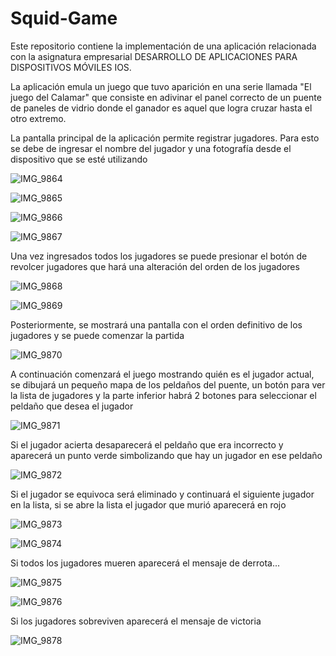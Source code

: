 # Squid-Game

Este repositorio contiene la implementación de una aplicación relacionada con la asignatura empresarial DESARROLLO DE APLICACIONES PARA DISPOSITIVOS MÓVILES IOS.

La aplicación emula un juego que tuvo aparición en una serie llamada "El juego del Calamar" que consiste en adivinar el panel correcto de un puente de paneles de vidrio
donde el ganador es aquel que logra cruzar hasta el otro extremo.

La pantalla principal de la aplicación permite registrar jugadores. Para esto se debe de ingresar el nombre del jugador y una fotografía desde el dispositivo que se esté 
utilizando

![IMG_9864](https://user-images.githubusercontent.com/100322385/204120785-1ca470ae-d19c-4af2-ac9f-7d5faa705fe3.PNG)

![IMG_9865](https://user-images.githubusercontent.com/100322385/204120808-78011c35-ba39-4bfc-b481-51e6675b1b9f.PNG)

![IMG_9866](https://user-images.githubusercontent.com/100322385/204120814-84107ac6-7c5a-4044-a3ff-fc19ddc8e018.PNG)

![IMG_9867](https://user-images.githubusercontent.com/100322385/204120820-90fd74e1-aba3-4be1-a797-1d2f6350cc16.PNG)


Una vez ingresados todos los jugadores se puede presionar el botón de revolcer jugadores que hará una alteración del orden de los jugadores 

![IMG_9868](https://user-images.githubusercontent.com/100322385/204120849-9bb5689d-d7f1-407c-857f-13b03d7c8b37.PNG)

![IMG_9869](https://user-images.githubusercontent.com/100322385/204120858-e0b0f07c-0608-469c-a9f2-00e2ed875fd1.PNG)

Posteriormente, se mostrará una pantalla con el orden definitivo de los jugadores y se puede comenzar la partida

![IMG_9870](https://user-images.githubusercontent.com/100322385/204120876-88de2139-7e45-4a69-8eea-9d2f8d13becf.PNG)


A continuación comenzará el juego mostrando quién es el jugador actual, se dibujará un pequeño mapa de los peldaños del puente, un botón para ver la lista de jugadores y la parte inferior habrá 2 botones
para seleccionar el peldaño que desea el jugador 

![IMG_9871](https://user-images.githubusercontent.com/100322385/204120890-5f1ea4c6-ac2b-4c89-9aaa-8b017e2a3f33.PNG)

Si el jugador acierta desaparecerá el peldaño que era incorrecto y aparecerá un punto verde simbolizando que hay un jugador en ese peldaño

![IMG_9872](https://user-images.githubusercontent.com/100322385/204120930-5870482b-14e6-4bdc-b2ad-bba0dc6146bb.PNG)

Si el jugador se equivoca será eliminado y continuará el siguiente jugador en la lista, si se abre la lista el jugador que murió aparecerá en rojo 

![IMG_9873](https://user-images.githubusercontent.com/100322385/204120994-ebdb697d-a4cb-478b-b352-c473bba4965e.PNG)


![IMG_9874](https://user-images.githubusercontent.com/100322385/204120996-4c8e2465-f07a-46c8-8eb3-d252b553668b.PNG)

Si todos los jugadores mueren aparecerá el mensaje de derrota... 

![IMG_9875](https://user-images.githubusercontent.com/100322385/204121010-4f428caf-04b3-49cd-932f-320f33844200.PNG)


![IMG_9876](https://user-images.githubusercontent.com/100322385/204121014-d2a7fbff-90d8-40fb-9cb9-13e96c3983c0.PNG)


Si los jugadores sobreviven aparecerá el mensaje de victoria 

![IMG_9878](https://user-images.githubusercontent.com/100322385/204121028-b72d2e1f-f90e-4c09-b6ca-f89e4394f8e5.jpg)

